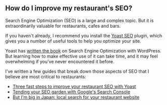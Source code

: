 ## <a name="seo"></a> How do I improve my restaurant's SEO?

Search Engine Optimization (SEO) is a large and complex topic. But it is extraordinarily valuable for restaurants, cafes and bars.

If you haven't already, I recommend you install the [Yoast SEO](https://wordpress.org/plugins/wordpress-seo/) plugin, which gives you a number of useful tools to help you optimize your site.

Yoast has [written the book](https://yoast.com/wordpress-seo/) on Search Engine Optimization with WordPress. But learning how to make effective use of it can take time, and it may feel overwhelming if you've never encountered it before.

I've written a few guides that break down those aspects of SEO that I believe are most critical to restaurants:

- [Three fast steps to improve your restaurant SEO with Yoast](http://themeofthecrop.com/2015/02/17/three-fast-steps-improve-restaurant-seo-yoast/)
- [Tending your SEO garden with Google's Search Console](http://themeofthecrop.com/2015/08/31/tending-your-seo-garden-with-googles-search-console/)
- [But I'm big in Japan: local search for your restaurant website](http://themeofthecrop.com/2015/03/18/but-im-big-in-japan-local-search-for-your-restaurant-website/)
